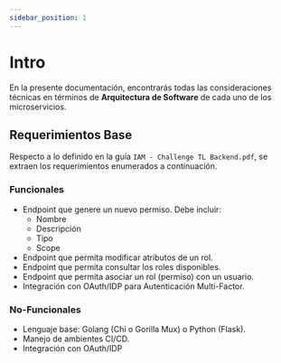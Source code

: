```yaml
---
sidebar_position: 1
---
```


# Intro

En la presente documentación, encontrarás todas las consideraciones técnicas en términos de __Arquitectura de Software__ de cada uno de los microservicios.

## Requerimientos Base

Respecto a lo definido en la guía `IAM - Challenge TL Backend.pdf`, se extraen los requerimientos enumerados a continuación.

### Funcionales

* Endpoint que genere un nuevo permiso. Debe incluir:
    * Nombre
    * Descripción
    * Tipo
    * Scope
* Endpoint que permita modificar atributos de un rol.
* Endpoint que permita consultar los roles disponibles.
* Endpoint que permita asociar un rol (permiso) con un usuario.
* Integración con OAuth/IDP para Autenticación Multi-Factor.

### No-Funcionales

* Lenguaje base: Golang (Chi o Gorilla Mux) o Python (Flask).
* Manejo de ambientes CI/CD.
* Integración con OAuth/IDP
